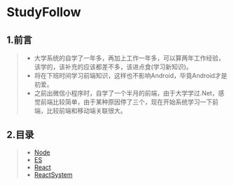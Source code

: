# StudyFollow

## 1.前言
>* 大学系统的自学了一年多，再加上工作一年多，可以算两年工作经验，该学的，该补充的应该都差不多，该进点食(学习新知识)。
>* 将在下班时间学习前端知识，这样也不影响Android，毕竟Android才是初爱。
>* 之前出微信小程序时，自学了一个半月的前端，由于大学学过.Net，感觉前端比较简单，由于某种原因停了三个，现在开始系统学习一下前端，比较前端和移动端关联很大。

## 2.目录

>* [Node](https://github.com/mochixuan/StudyFollow/blob/master/README_NODE.md)
>* [ES](https://github.com/mochixuan/StudyFollow/blob/master/README_ES.md)
>* [React](https://github.com/mochixuan/StudyFollow/blob/master/README_React.md)
>* [ReactSystem](https://github.com/mochixuan/StudyFollow/blob/master/README_ReactSystem.md)
